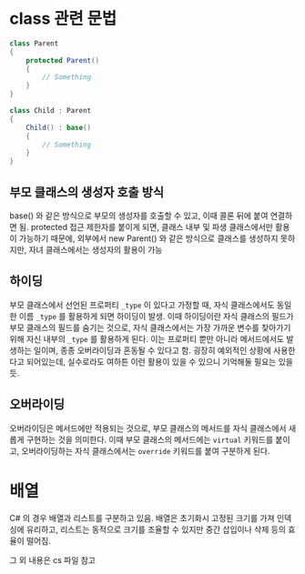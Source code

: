 # class 관련 문법

```C#
class Parent
{
    protected Parent()
    {
        // Something
    }
}

class Child : Parent
{
    Child() : base()
    {
        // Something
    }
}
```

## 부모 클래스의 생성자 호출 방식
base() 와 같은 방식으로 부모의 생성자를 호출할 수 있고, 이때 콜론 뒤에 붙여 연결하면 됨.
protected 접근 제한자를 붙이게 되면, 클래스 내부 및 파생 클래스에서만 활용이 가능하기 때문에,
외부에서 new Parent() 와 같은 방식으로 클래스를 생성하지 못하지만, 자녀 클래스에서는 생성자의 활용이 가능

## 하이딩
부모 클래스에서 선언된 프로퍼티 `_type` 이 있다고 가정할 때,
자식 클래스에서도 동일한 이름 `_type` 를 활용하게 되면 하이딩이 발생.
이때 하이딩이란 자식 클래스의 필드가 부모 클래스의 필드를 숨기는 것으로,
자식 클래스에서는 가장 가까운 변수를 찾아가기 위해 자신 내부의 `_type` 를 활용하게 된다.
이는 프로퍼티 뿐만 아니라 메서드에서도 발생하는 일이며, 종종 오버라이딩과 혼동될 수 있다고 함.
굉장히 예외적인 상황에 사용한다고 되어있는데, 실수로라도 여하튼 이런 활용이 있을 수 있으니 기억해둘 필요는 있을 듯.

## 오버라이딩
오버라이딩은 메서드에만 적용되는 것으로, 부모 클래스의 메서드를 자식 클래스에서 새롭게 구현하는 것을 의미한다.
이때 부모 클래스의 메서드에는 `virtual` 키워드를 붙이고, 오버라이딩하는 자식 클래스에서는 `override` 키워드를 붙여 구분하게 된다.

# 배열

C# 의 경우 배열과 리스트를 구분하고 있음.
배열은 초기화시 고정된 크기를 가져 인덱싱에 유리하고, 리스트는 동적으로 크기를 조율할 수 있지만 중간 삽입이나 삭제 등의 효율이 떨어짐.

그 외 내용은 cs 파일 참고

